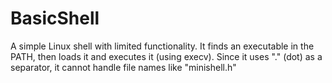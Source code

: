 # BasicShell
 A simple Linux shell with limited functionality. It finds an executable in the PATH, then loads it and executes it (using execv). Since it uses "." (dot) as a separator, it cannot handle file names like "minishell.h"
